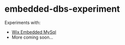 # embedded-dbs-experiment

Experiments with:

* [Wix Embedded MySql](https://github.com/wix/wix-embedded-mysql)
* More coming soon...

